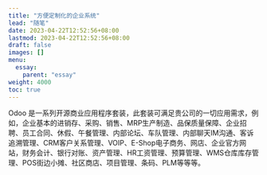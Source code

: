 ```yaml
---
title: "方便定制化的企业系统"
lead: "随笔"
date: 2023-04-22T12:52:56+08:00
lastmod: 2023-04-22T12:52:56+08:00
draft: false
images: []
menu:
  essay:
    parent: "essay"
weight: 4000
toc: true
---
```


Odoo 是一系列开源商业应用程序套装，此套装可满足贵公司的一切应用需求，例如，企业基本的进销存、采购、销售、MRP生产制造、品保质量保障、企业招聘、员工合同、休假、午餐管理、内部论坛、车队管理、内部聊天IM沟通、客诉追溯管理、CRM客户关系管理、VOIP、E-Shop电子商务、网店、企业官方网站，财务会计、银行对账、资产管理、HR工资管理、预算管理、WMS仓库库存管理、POS街边小摊、社区商店、项目管理、条码、PLM等等等。

